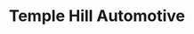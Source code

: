 ---
title: "Temple Hill Automotive"
url: /san-antonio/temple-hill-automotive/
shop: Autowerkstatt
---